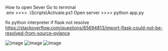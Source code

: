 How to open Sever
Go to terminal  
\.env  >>>> .\Scripts\Activate.ps1
Open server >>>> python app.py

fix python interpreter if flask not resolve 
https://stackoverflow.com/questions/65694813/import-flask-could-not-be-resolved-from-source-pylance
 
![image](https://github.com/user-attachments/assets/b6f80770-897b-4a07-a540-9db3ef1cab6a)
![image](https://github.com/user-attachments/assets/5248ffbb-23ba-414f-8c74-94a38522d884)
![image](https://github.com/user-attachments/assets/66bd367a-3652-4b97-b276-036269f6d40e)

